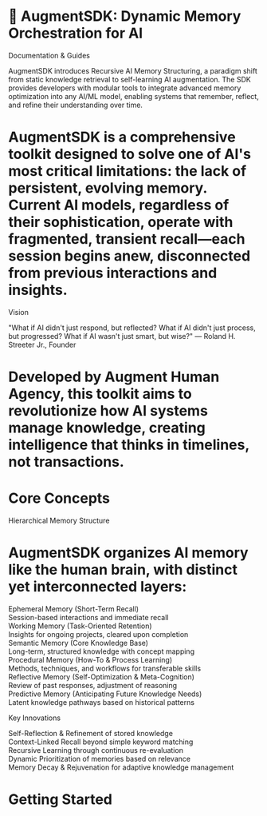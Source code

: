 # 🧠 AugmentSDK: Dynamic Memory Orchestration for AI
Documentation &amp; Guides

AugmentSDK introduces Recursive AI Memory Structuring, a paradigm shift from static knowledge retrieval to self-learning AI augmentation. The SDK provides developers with modular tools to integrate advanced memory optimization into any AI/ML model, enabling systems that remember, reflect, and refine their understanding over time.


# AugmentSDK is a comprehensive toolkit designed to solve one of AI's most critical limitations: the lack of persistent, evolving memory. Current AI models, regardless of their sophistication, operate with fragmented, transient recall—each session begins anew, disconnected from previous interactions and insights.

Vision

"What if AI didn't just respond, but reflected?
What if AI didn't just process, but progressed?
What if AI wasn't just smart, but wise?"
— Roland H. Streeter Jr., Founder

# Developed by Augment Human Agency, this toolkit aims to revolutionize how AI systems manage knowledge, creating intelligence that thinks in timelines, not transactions.

# Core Concepts
Hierarchical Memory Structure
# AugmentSDK organizes AI memory like the human brain, with distinct yet interconnected layers:

Ephemeral Memory (Short-Term Recall)  
Session-based interactions and immediate recall  
Working Memory (Task-Oriented Retention)  
Insights for ongoing projects, cleared upon completion  
Semantic Memory (Core Knowledge Base)  
Long-term, structured knowledge with concept mapping  
Procedural Memory (How-To & Process Learning)  
Methods, techniques, and workflows for transferable skills  
Reflective Memory (Self-Optimization & Meta-Cognition)  
Review of past responses, adjustment of reasoning  
Predictive Memory (Anticipating Future Knowledge Needs)  
Latent knowledge pathways based on historical patterns  

Key Innovations

Self-Reflection & Refinement of stored knowledge  
Context-Linked Recall beyond simple keyword matching  
Recursive Learning through continuous re-evaluation  
Dynamic Prioritization of memories based on relevance  
Memory Decay & Rejuvenation for adaptive knowledge management  

# Getting Started
